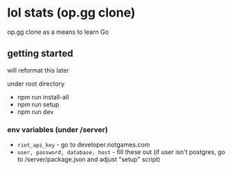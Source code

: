 # lol stats (op.gg clone)
op.gg clone as a means to learn Go


## getting started
will reformat this later

under root directory
* npm run install-all
* npm run setup
* npm run dev

### env variables (under /server)
* ```riot_api_key``` - go to developer.riotgames.com
* ```user, password, database, host``` - fill these out (if user isn't postgres, go to /server/package.json and adjust "setup" script)